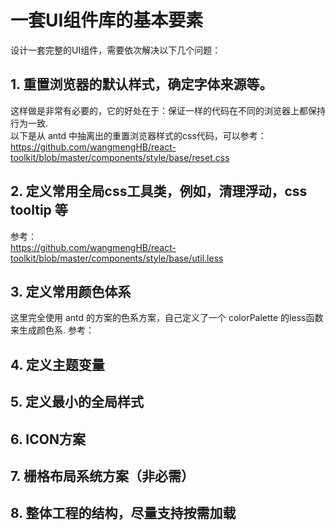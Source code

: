 # 一套UI组件库的基本要素

设计一套完整的UI组件，需要依次解决以下几个问题：

## 1. 重置浏览器的默认样式，确定字体来源等。  
这样做是非常有必要的，它的好处在于：保证一样的代码在不同的浏览器上都保持行为一致.  
以下是从 antd 中抽离出的重置浏览器样式的css代码，可以参考：https://github.com/wangmengHB/react-toolkit/blob/master/components/style/base/reset.css

## 2. 定义常用全局css工具类，例如，清理浮动，css tooltip 等
参考：  
https://github.com/wangmengHB/react-toolkit/blob/master/components/style/base/util.less

## 3. 定义常用颜色体系
这里完全使用 antd 的方案的色系方案，自己定义了一个 colorPalette 的less函数来生成颜色系.
参考： 

## 4. 定义主题变量 

## 5. 定义最小的全局样式

## 6. ICON方案

## 7. 栅格布局系统方案（非必需）


## 8. 整体工程的结构，尽量支持按需加载




